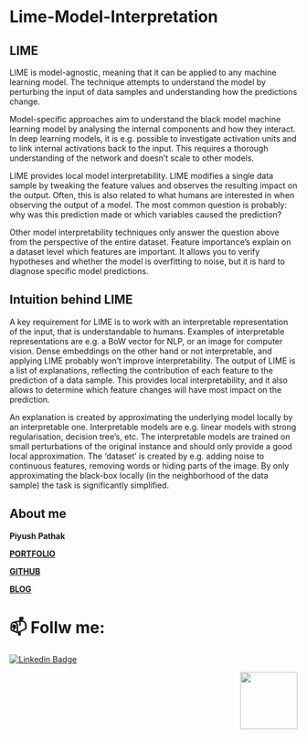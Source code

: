 # Lime-Model-Interpretation

## LIME
LIME is model-agnostic, meaning that it can be applied to any machine learning model. The technique attempts to understand the model by perturbing the input of data samples and understanding how the predictions change.

Model-specific approaches aim to understand the black model machine learning model by analysing the internal components and how they interact. In deep learning models, it is e.g. possible to investigate activation units and to link internal activations back to the input. This requires a thorough understanding of the network and doesn’t scale to other models.

LIME provides local model interpretability. LIME modifies a single data sample by tweaking the feature values and observes the resulting impact on the output. Often, this is also related to what humans are interested in when observing the output of a model. The most common question is probably: why was this prediction made or which variables caused the prediction?

Other model interpretability techniques only answer the question above from the perspective of the entire dataset. Feature importance’s explain on a dataset level which features are important. It allows you to verify hypotheses and whether the model is overfitting to noise, but it is hard to diagnose specific model predictions.

## Intuition behind LIME
A key requirement for LIME is to work with an interpretable representation of the input, that is understandable to humans. Examples of interpretable representations are e.g. a BoW vector for NLP, or an image for computer vision. Dense embeddings on the other hand or not interpretable, and applying LIME probably won’t improve interpretability.
The output of LIME is a list of explanations, reflecting the contribution of each feature to the prediction of a data sample. This provides local interpretability, and it also allows to determine which feature changes will have most impact on the prediction.

An explanation is created by approximating the underlying model locally by an interpretable one. Interpretable models are e.g. linear models with strong regularisation, decision tree’s, etc. The interpretable models are trained on small perturbations of the original instance and should only provide a good local approximation. The ‘dataset’ is created by e.g. adding noise to continuous features, removing words or hiding parts of the image. By only approximating the black-box locally (in the neighborhood of the data sample) the task is significantly simplified.


## About me

**Piyush Pathak**

[**PORTFOLIO**](https://anirudhrapathak3.wixsite.com/piyush)

[**GITHUB**](https://github.com/piyushpathak03)

[**BLOG**](https://medium.com/@piyushpathak03)


# 📫 Follw me: 

[![Linkedin Badge](https://img.shields.io/badge/-PiyushPathak-blue?style=flat-square&logo=Linkedin&logoColor=white&link=https://www.linkedin.com/in/piyushpathak03/)](https://www.linkedin.com/in/piyushpathak03/)

<p  align="right"><img height="100" src = "https://media.giphy.com/media/l3URDstnIjBNY7rwLB/giphy.gif"></p>

